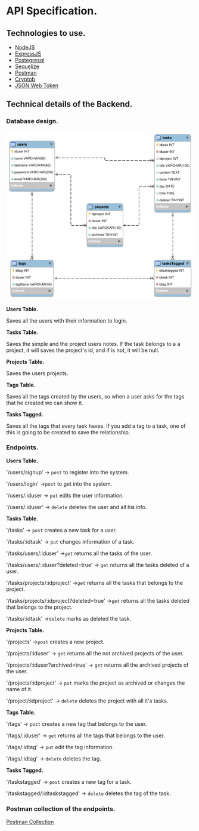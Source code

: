 # API Specification.

## Technologies to use.

- [NodeJS](https://nodejs.org)
- [ExpressJS](https://expressjs.com)
- [Postegresql](https://www.postgresql.org)
- [Sequelize](https://sequelize.org)
- [Postman](https://www.postman.com)
- [Cryptob](https://github.com/kelektiv/node.bcrypt.js)
- [JSON Web Token](https://github.com/auth0/node-jsonwebtoken)

## Technical details of the Backend.

### Database design.

![Database Design](/NotionPictures/database_design.png 'Database Design')

**Users Table.**

Saves all the users with their information to login.

**Tasks Table.**

Saves the simple and the project users notes. If the task belongs to a a project, it will saves the project's id, and if is not, it will be null.

**Projects Table.**

Saves the users projects.

**Tags Table.**

Saves all the tags created by the users, so when a user asks for the tags that he created we can show it.

**Tasks Tagged.**

Saves all the tags that every task haves. If you add a tag to a task, one of this is going to be created to save the relationship.

### Endpoints.<a name="endpoints"></a>

**Users Table.**

'/users/signup' → `post` to register into the system.

'/users/login' →`post` to get into the system.

'/users/:iduser → `put` edits the user information.

'/users/:iduser' → `delete` deletes the user and all his info.

**Tasks Table.**

'/tasks' → `post` creates a new task for a user.

'/tasks/:idtask' → `put` changes information of a task.

'/tasks/users/:iduser' →*`get`* returns all the tasks of the user.

'/tasks/users/:iduser?deleted=true' → `get` returns all the tasks deleted of a user.

'/tasks/projects/:idproject' →*`get`* returns all the tasks that belongs to the project.

'/tasks/projects/:idproject?deleted=true' →*`get`* returns all the tasks  deleted that belongs to the project.

'/tasks/:idtask' →`delete` marks as deleted the task.

**Projects Table.**

'/projects' →`post` creates a new project.

'/projects/:iduser' → `get` returns all the not archived projects of the user.

'/projects/:iduser?archived=true' → `get` returns all the archived projects of the user.

'/projects/:idproject' → `put` marks the project as archived or changes the name of it.

'/project/:idproject' → `delete` deletes the project with all it's tasks.

**Tags Table.**

'/tags' → `post` creates a new tag that belongs to the user.

'/tags/:iduser' → `get` returns all the tags that belongs to the user.

'/tags/:idtag' → `put` edit the tag information.

'/tags/:idtag' → `delete` deletes the tag.

**Tasks Tagged.**

'/taskstagged' → `post` creates a new tag for a task.

'/taskstagged/:idtaskstagged' → `delete` deletes the tag of the task.

### Postman collection of the endpoints.<a name="postman"></a>

[Postman Collection](https://web.postman.co/collections/11228098-060b9bb6-55d3-47a8-93e0-1de55a2e0668?version=latest&workspace=ad6b593d-3cca-46a9-8864-c87f1dd423b7)